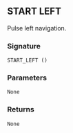 ## START LEFT

Pulse left navigation.


### Signature

`START_LEFT ()`


### Parameters

`None`


### Returns

`None
`